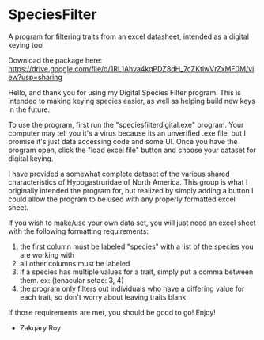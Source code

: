 # SpeciesFilter
A program for filtering traits from an excel datasheet, intended as a digital keying tool

Download the package here: https://drive.google.com/file/d/1RL1Ahva4kqPDZ8dH_7cZKtlwVrZxMF0M/view?usp=sharing

Hello, and thank you for using my Digital Species Filter program. This is intended to making keying species easier, as well as helping build new keys in the future.

To use the program, first run the "speciesfilterdigital.exe" program. Your computer may tell you it's a virus because its an unverified .exe file, but I promise it's just data accessing code and some UI. Once you have the program open, click the "load excel file" button and choose your dataset for digital keying.

I have provided a somewhat complete dataset of the various shared characteristics of Hypogastruridae of North America. This group is what I originally intended the program for, but realized by simply adding a button I could allow the program to be used with any properly formatted excel sheet.

If you wish to make/use your own data set, you will just need an excel sheet with the following formatting requirements:
1) the first column must be labeled "species" with a list of the species you are working with
2) all other columns must be labeled
3) if a species has multiple values for a trait, simply put a comma between them. ex: (tenacular setae: 3, 4)
4) the program only filters out individuals who have a differing value for each trait, so don't worry about leaving traits blank

If those requirements are met, you should be good to go! Enjoy!
- Zakqary Roy
